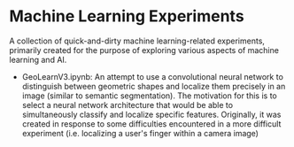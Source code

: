 # Machine Learning Experiments

A collection of quick-and-dirty machine learning-related experiments, primarily created for the purpose of exploring various aspects of machine learning and AI.

- GeoLearnV3.ipynb: An attempt to use a convolutional neural network to distinguish between geometric shapes and localize them precisely in an image (similar to semantic segmentation). The motivation for this is to select a neural network architecture that would be able to simultaneously classify and localize specific features. Originally, it was created in response to some difficulties encountered in a more difficult experiment (i.e. localizing a user's finger within a camera image)
